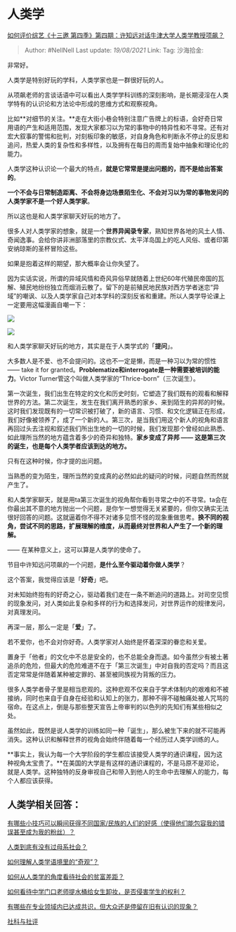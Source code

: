 # 人类学
[如何评价综艺《十三邀 第四季》第四期：许知远对话牛津大学人类学教授项飙？](https://www.zhihu.com/question/358010022/answer/921855859)

> Author: #NellNell
> Last update: *19/08/2021*
> Link:
> Tag:
> 沙海拾金:

非常好。

人类学是特别好玩的学科，人类学家也是一群很好玩的人。

从项飙老师的言谈话语中可以看出人类学学科训练的深刻影响，是长期浸淫在人类学特有的认识论和方法论中形成的思维方式和观察视角。

比如**对细节的关注。**走在大街小巷会特别注意广告牌上的标语，会好奇日常用语的产生和适用范围，发现大家都习以为常的事物中的特异性和不寻常。还有对宏大叙事的警惕和批判，对刻板印象的敏感，对自身角色和判断永不停止的反思和追问，热爱人类的复杂性和多样性，以及拥有在每日的周而复始中抽象和理论化的能力。

人类学这种认识论一个最大的特点，**就是它常常是提出问题的，而不是给出答案的**。

**一个不会与日常制造距离、不会将身边场景陌生化、不会对习以为常的事物发问的人类学家不是一个好人类学家**。

所以这也是和人类学家聊天好玩的地方了。

很多人对人类学家的想象，就是一个**世界异闻录专家**，熟知世界各地的风土人情、奇闻逸事。会给你讲非洲部落里的宗教仪式、太平洋岛国上的吃人风俗、或者印第安纳琼斯的圣杯冒险这些。

如果是抱着这样的期望，那大概率会让你失望了。

因为实话实说，所谓的异域风情和奇风异俗早就随着上世纪60年代殖民帝国的瓦解、殖民地纷纷独立而烟消云散了。留下的是前殖民地民族对西方学者迷恋“异域”的嘲讽、以及人类学家自己对本学科的深刻反省和重建。所以人类学导论课上一定要用这幅漫画自嘲一下：

![](https://pic2.zhimg.com/50/v2-0466274530c7b6349353303410eb47db_720w.jpg?source=c8b7c179)

![](https://pic2.zhimg.com/80/v2-0466274530c7b6349353303410eb47db_720w.jpg?source=c8b7c179)

和人类学家聊天好玩的地方，其实是在于人类学式的「**提问**」。

大多数人是不爱、也不会提问的。这也不一定是懒，而是一种习以为常的惯性 —— take it for granted。**Problematize和interrogate是一种需要被培训的能力**。Victor Turner管这个叫做人类学家的“Thrice-born”（三次诞生）。

第一次诞生，我们出生在特定的文化和历史时刻，它塑造了我们既有的观看和解释世界的方法。第二次诞生，发生在我们离开熟悉的家乡、来到陌生的异邦的时候。这时我们发现既有的一切常识被打破了，新的语言、习惯、和文化逻辑正在形成，我们好像被领养了，成了一个新的人。第三次，是当我们用这个新人的视角和语言再回过头去注视和叙述我们所出生地的一切的时候，我们发现那个曾经如此熟悉、如此理所当然的地方蕴含着多少的奇异和独特。**家乡变成了异邦 —— 这是第三次的诞生，也是每个人类学者应该到达的地方。**

只有在这种时候，你才提的出问题。

当熟悉的变为陌生，理所当然的变成真的必然如此的疑问的时候，问题自然而然就产生了。

和人类学家聊天，就是用ta第三次诞生的视角帮你看到寻常之中的不寻常。ta会在你最出其不意的地方抛出一个问题，是你乍一想觉得无关紧要的，但你又确实无法很好回答的问题。这就逼着你不得不对诸多见惯不怪的现象重做思考。**换不同的视角，尝试不同的思路，扩展理解的维度，从而最终对世界和人产生了一个新的理解。**

—— 在某种意义上，这可以算是人类学的使命了。

节目中许知远问项飙的一个问题，**是什么至今驱动着你做人类学**？

这个答案，我觉得应该是「**好奇**」吧。

对未知始终抱有的好奇之心，驱动着我们走在一条不断追问的道路上。对司空见惯的现象发问，对人类如此复杂和多样的行为和选择发问，对世界运作的规律发问，对真理发问。

再深一层，那么一定是「**爱**」了。

若不爱你，也不会对你好奇。人类学家对人始终是怀着深深的眷恋和关爱。

置身于「他者」的文化中不总是安全的，也不总能全身而退。如今虽然少有被土著追杀的危险，但最大的危险难道不在于「第三次诞生」中对自我的否定吗？而且这否定常常是伴随着某种被定罪的、甚至被同族视为背叛的压力。

很多人类学者骨子里是相当悲观的。这种悲观不仅来自于学术体制内的艰难和不被接纳，同时也来自于自身在经验和认知上的张力，那种不得不碰触痛处被人咒骂的宿命。在这点上，倒是与那些整天宣告上帝审判的以色列的先知们有某些相似之处。

虽然如此，既然是说人类学的训练如同一种「诞生」，那么被生下来的就不可能再消失。这种认识和解释世界的视角会始终伴随着每一个经历过人类学训练的人。

**事实上，我认为每一个大学阶段的学生都应该接受人类学的通识课程，因为这种视角太宝贵了。**在美国的大学是有这样的通识课程的，不是马原不是邓论，就是人类学。这种独特的反身审视自己和带入到他人的生命中去理解人的能力，每个人都应该获得。

## 人类学相关回答：

[有哪些小技巧可以瞬间获得不同国家/民族的人们的好感（使得他们能包容我的错误甚至成为我的粉丝）？](https://www.zhihu.com/question/328930442/answer/712632231)

[人类到底有没有过母系社会？](https://www.zhihu.com/question/31170156/answer/901521142)

[如何理解人类学语境里的“奇观”？](https://www.zhihu.com/question/314359116/answer/627246086)

[如何从人类学的角度看待社会的贫富差距？](https://www.zhihu.com/question/26601722/answer/561261769)

[如何看待中学门口老师提水桶给女生卸妆，是否侵害学生的权利？](https://www.zhihu.com/question/345415605/answer/821975482)

[有哪些在专业领域内已达成共识，但大众还是停留在旧有认识的现象？](https://www.zhihu.com/question/266712170/answer/318123634)

[社科与社评](https://www.zhihu.com/collection/313819737)
